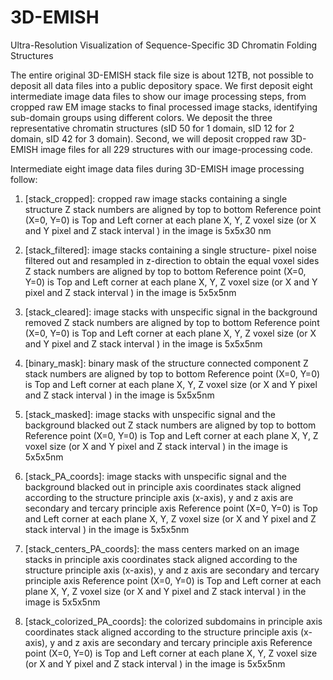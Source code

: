 # 3D-EMISH
Ultra-Resolution Visualization of Sequence-Specific 3D Chromatin Folding Structures

The entire original 3D-EMISH stack file size is about 12TB, not possible to deposit all data files into a public depository space. We first deposit eight intermediate image data files to show our image processing steps, from cropped raw EM image stacks to final processed image stacks, identifying sub-domain groups using different colors. We deposit the three representative chromatin structures (sID 50 for 1 domain, sID 12 for 2 domain, sID 42 for 3 domain). Second, we will deposit cropped raw 3D-EMISH image files for all 229 structures with our image-processing code.  

Intermediate eight image data files during 3D-EMISH image processing follow:

1. [stack_cropped]: cropped raw image stacks containing a single structure
   Z stack numbers are aligned by top to bottom
   Reference point (X=0, Y=0) is Top and Left corner at each plane
   X, Y, Z voxel size (or X and Y pixel and Z stack interval ) in the image is 5x5x30 nm

2. [stack_filtered]: image stacks containing a single structure- pixel noise filtered out and resampled in z-direction to obtain the equal voxel sides
   Z stack numbers are aligned by top to bottom
   Reference point (X=0, Y=0) is Top and Left corner at each plane
   X, Y, Z voxel size (or X and Y pixel and Z stack interval ) in the image is 5x5x5nm

3. [stack_cleared]: image stacks with unspecific signal in the background removed
   Z stack numbers are aligned by top to bottom
   Reference point (X=0, Y=0) is Top and Left corner at each plane
   X, Y, Z voxel size (or X and Y pixel and Z stack interval ) in the image is 5x5x5nm

4. [binary_mask]: binary mask of the structure connected component 
   Z stack numbers are aligned by top to bottom
   Reference point (X=0, Y=0) is Top and Left corner at each plane
   X, Y, Z voxel size (or X and Y pixel and Z stack interval ) in the image is 5x5x5nm

5. [stack_masked]: image stacks with unspecific signal and the background blacked out
   Z stack numbers are aligned by top to bottom
   Reference point (X=0, Y=0) is Top and Left corner at each plane
   X, Y, Z voxel size (or X and Y pixel and Z stack interval ) in the image is 5x5x5nm

6. [stack_PA_coords]: image stacks with unspecific signal and the background blacked out in principle axis coordinates
  stack aligned according to the structure principle axis  (x-axis), y and z axis are secondary and tercary principle axis
  Reference point (X=0, Y=0) is Top and Left corner at each plane
   X, Y, Z voxel size (or X and Y pixel and Z stack interval ) in the image is 5x5x5nm

7. [stack_centers_PA_coords]: the mass centers marked on an image stacks in principle axis coordinates
  stack aligned according to the structure principle axis  (x-axis), y and z axis are secondary and tercary principle axis
  Reference point (X=0, Y=0) is Top and Left corner at each plane
   X, Y, Z voxel size (or X and Y pixel and Z stack interval ) in the image is 5x5x5nm

8. [stack_colorized_PA_coords]: the colorized subdomains in principle axis coordinates
  stack aligned according to the structure principle axis  (x-axis), y and z axis are secondary and tercary principle axis
  Reference point (X=0, Y=0) is Top and Left corner at each plane
   X, Y, Z voxel size (or X and Y pixel and Z stack interval ) in the image is 5x5x5nm
